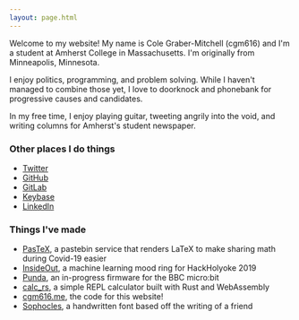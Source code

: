 ```yaml
---
layout: page.html
---
```


Welcome to my website! My name is Cole Graber-Mitchell (cgm616) and I'm a
student at Amherst College in Massachusetts. I'm originally from Minneapolis,
Minnesota.

I enjoy politics, programming, and problem solving. While I haven't managed
to combine those yet, I love to doorknock and phonebank for progressive causes
and candidates.

In my free time, I enjoy playing guitar, tweeting angrily into the void, and
writing columns for Amherst's student newspaper. 

### Other places I do things
- [Twitter](https://twitter.com/cgm616)
- [GitHub](https://github.com/cgm616)
- [GitLab](https://gitlab.com/cgm616)
- [Keybase](https://keybase.io/cgm616/)
- [LinkedIn](https://www.linkedin.com/in/cgm616)

### Things I've made
- [PasTeX](https://pastex.cgm616.me), a pastebin service that renders LaTeX to make sharing math during Covid-19 easier
- [InsideOut](https://github.com/cgm616/insideout), a machine learning mood ring for HackHolyoke 2019
- [Punda](https://github.com/cgm616/punda), an in-progress firmware for the BBC micro:bit
- [calc_rs](http://calc.cgm616.me/), a simple REPL calculator built with Rust and WebAssembly
- [cgm616.me](https://gitlab.com/cgm616/cgm616.me), the code for this website!
- [Sophocles](https://cgm616.me/downloads/sophocles.zip), a handwritten font based off the writing of a friend
